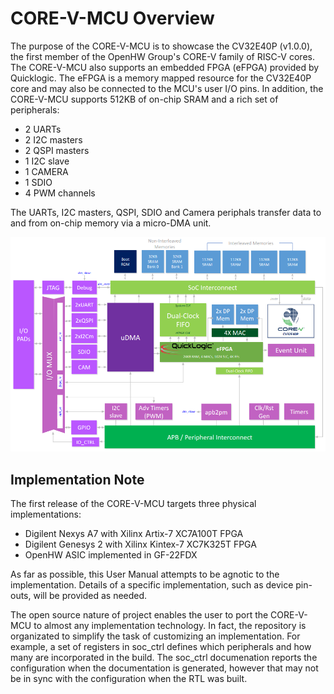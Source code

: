 # CORE-V-MCU Overview

The purpose of the CORE-V-MCU is to showcase the CV32E40P (v1.0.0), the first member of the OpenHW Group's CORE-V family of RISC-V cores.
The CORE-V-MCU also supports an embedded FPGA (eFPGA) provided by Quicklogic.
The eFPGA is a memory mapped resource for the CV32E40P core and may also be connected to the MCU's user I/O pins.
In addition, the CORE-V-MCU supports 512KB of on-chip SRAM and a rich set of peripherals:

* 2 UARTs
* 2 I2C masters
* 2 QSPI masters
* 1 I2C slave
* 1 CAMERA
* 1 SDIO
* 4 PWM channels

The UARTs, I2C masters, QSPI, SDIO and Camera periphals transfer data to and from on-chip memory via a micro-DMA unit.

![Block Diagram](../images/CORE-V-MCU_Block_Diagram.png)

## Implementation Note
The first release of the CORE-V-MCU targets three physical implementations:

* Digilent Nexys A7 with Xilinx Artix-7 XC7A100T FPGA
* Digilent Genesys 2 with Xilinx Kintex-7 XC7K325T FPGA
* OpenHW ASIC implemented in GF-22FDX

As far as possible, this User Manual attempts to be agnotic to the implementation.
Details of a specific implementation, such as device pin-outs, will be provided as needed.

The open source nature of project enables the user to port the CORE-V-MCU to almost any implementation technology.
In fact, the repository is organizated to simplify the task of customizing an implementation.
For example, a set of registers in soc_ctrl defines which peripherals and how many are incorporated in the build.
The soc_ctrl documenation reports the configuration when the documentation is generated,
however that may not be in sync with the configuration when the RTL was built.

